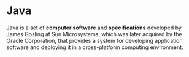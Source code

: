# Java
Java is a set of **computer software** and **specifications** developed by James Gosling at Sun Microsystems, which was later acquired by the Oracle Corporation, that provides a system for developing application software and deploying it in a cross-platform computing environment.